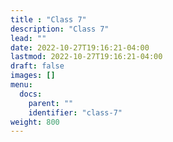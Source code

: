 ```yaml
---
title : "Class 7"
description: "Class 7"
lead: ""
date: 2022-10-27T19:16:21-04:00
lastmod: 2022-10-27T19:16:21-04:00
draft: false
images: []
menu:
  docs:
    parent: ""
    identifier: "class-7"
weight: 800
---
```

